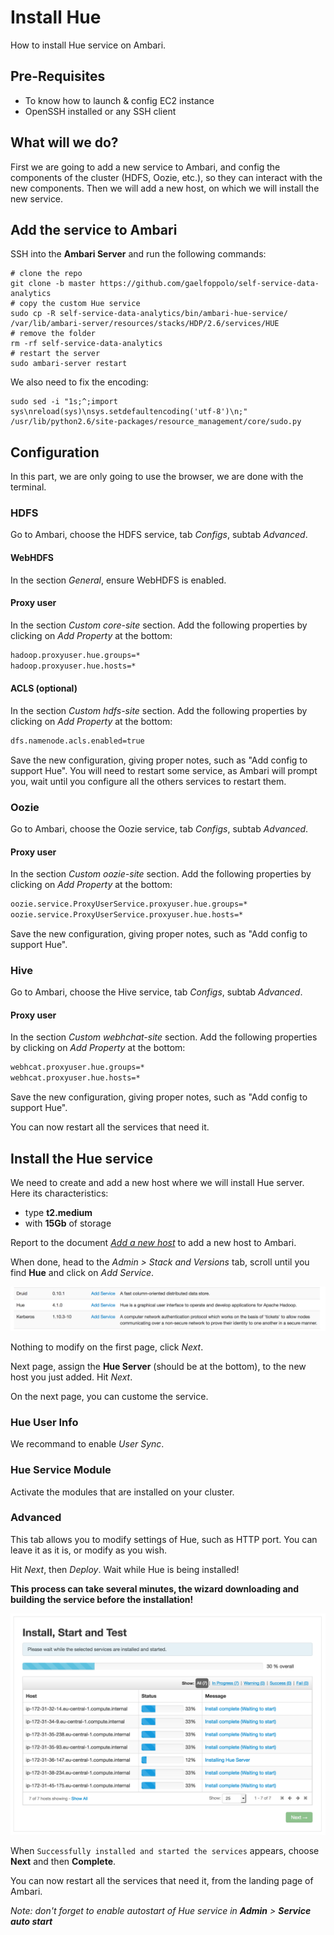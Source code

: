 # Install Hue

How to install Hue service on Ambari.

## Pre-Requisites

- To know how to launch & config EC2 instance
- OpenSSH installed or any SSH client

## What will we do?

First we are going to add a new service to Ambari, and config the components of the cluster (HDFS, Oozie, etc.), so they can interact with the new components. Then we will add a new host, on which we will install the new service.

## Add the service to Ambari

SSH into the **Ambari Server** and run the following commands:

```shell
# clone the repo
git clone -b master https://github.com/gaelfoppolo/self-service-data-analytics
# copy the custom Hue service
sudo cp -R self-service-data-analytics/bin/ambari-hue-service/ /var/lib/ambari-server/resources/stacks/HDP/2.6/services/HUE
# remove the folder
rm -rf self-service-data-analytics
# restart the server
sudo ambari-server restart
```

We also need to fix the encoding:

```shell
sudo sed -i "1s;^;import sys\nreload(sys)\nsys.setdefaultencoding('utf-8')\n;" /usr/lib/python2.6/site-packages/resource_management/core/sudo.py
```

## Configuration

In this part, we are only going to use the browser, we are done with the terminal.

### HDFS

Go to Ambari, choose the HDFS service, tab _Configs_, subtab _Advanced_.

#### WebHDFS

In the section _General_, ensure WebHDFS is enabled.

#### Proxy user

In the section _Custom core-site_ section. Add the following properties by clicking on _Add Property_ at the bottom:

```xml
hadoop.proxyuser.hue.groups=*
hadoop.proxyuser.hue.hosts=*
```

#### ACLS (optional)

In the section _Custom hdfs-site_ section. Add the following properties by clicking on _Add Property_ at the bottom:

```xml
dfs.namenode.acls.enabled=true
```

Save the new configuration, giving proper notes, such as "Add config to support Hue". You will need to restart some service, as Ambari will prompt you, wait until you configure all the others services to restart them.

### Oozie

Go to Ambari, choose the Oozie service, tab _Configs_, subtab _Advanced_.

#### Proxy user

In the section _Custom oozie-site_ section. Add the following properties by clicking on _Add Property_ at the bottom:

```xml
oozie.service.ProxyUserService.proxyuser.hue.groups=*
oozie.service.ProxyUserService.proxyuser.hue.hosts=*
```

Save the new configuration, giving proper notes, such as "Add config to support Hue".

### Hive

Go to Ambari, choose the Hive service, tab _Configs_, subtab _Advanced_.

#### Proxy user

In the section _Custom webhchat-site_ section. Add the following properties by clicking on _Add Property_ at the bottom:

```xml
webhcat.proxyuser.hue.groups=*
webhcat.proxyuser.hue.hosts=*
```

Save the new configuration, giving proper notes, such as "Add config to support Hue".

You can now restart all the services that need it.

## Install the Hue service

We need to create and add a new host where we will install Hue server. Here its characteristics: 

- type **t2.medium**
- with **15Gb** of storage

Report to the document [_Add a new host_](../Ambari/add_new_host.md) to add a new host to Ambari.

When done, head to the *Admin > Stack and Versions* tab, scroll until you find **Hue** and click on *Add Service*.

![add-hue-service](img/add-hue-service.png)

Nothing to modify on the first page, click *Next*.

Next page, assign the **Hue Server** (should be at the bottom), to the new host you just added. Hit *Next*.

On the next page, you can custome the service.

### Hue User Info

We recommand to enable *User Sync*.

### Hue Service Module

Activate the modules that are installed on your cluster.

### Advanced 

This tab allows you to modify settings of Hue, such as HTTP port. You can leave it as it is, or modify as you wish.

Hit *Next*, then *Deploy*. Wait while Hue is being installed! 

**This process can take several minutes, the wizard downloading and building the service before the installation!**

![hue-deployment](img/hue-deployment.png)

When `Successfully installed and started the services` appears, choose **Next** and then **Complete**.

You can now restart all the services that need it, from the landing page of Ambari.

_Note: don't forget to enable autostart of Hue service in **Admin** > **Service auto start**_

